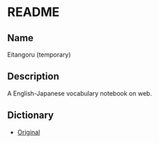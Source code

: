 # README

## Name

Eitangoru (temporary)

## Description

A English-Japanese vocabulary notebook on web.

## Dictionary

* [Original](http://kujirahand.com/web-tools/EJDictFreeDL.php)

